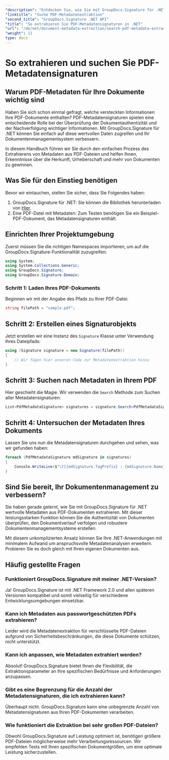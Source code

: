 ```yaml
---
"description": "Entdecken Sie, wie Sie mit GroupDocs.Signature für .NET ganz einfach PDF-Metadatensignaturen extrahieren, um die Dokumentensicherheit zu erhöhen und das Informationsmanagement zu verbessern."
"linktitle": "Suche PDF-Metadatenextraktion"
"second_title": "GroupDocs.Signature .NET API"
"title": "So extrahieren Sie PDF-Metadatensignaturen in .NET"
"url": "/de/net/document-metadata-extraction/search-pdf-metadata-extraction/"
"weight": 11
type: docs
---
```

# So extrahieren und suchen Sie PDF-Metadatensignaturen

## Warum PDF-Metadaten für Ihre Dokumente wichtig sind

Haben Sie sich schon einmal gefragt, welche versteckten Informationen Ihre PDF-Dokumente enthalten? PDF-Metadatensignaturen spielen eine entscheidende Rolle bei der Überprüfung der Dokumentauthentizität und der Nachverfolgung wichtiger Informationen. Mit GroupDocs.Signature für .NET können Sie einfach auf diese wertvollen Daten zugreifen und Ihr Dokumentenmanagementsystem verbessern.

In diesem Handbuch führen wir Sie durch den einfachen Prozess des Extrahierens von Metadaten aus PDF-Dateien und helfen Ihnen, Erkenntnisse über die Herkunft, Urheberschaft und mehr von Dokumenten zu gewinnen.

## Was Sie für den Einstieg benötigen

Bevor wir eintauchen, stellen Sie sicher, dass Sie Folgendes haben:

1. GroupDocs.Signature für .NET: Sie können die Bibliothek herunterladen von [Hier](https://releases.groupdocs.com/signature/net/).
2. Eine PDF-Datei mit Metadaten: Zum Testen benötigen Sie ein Beispiel-PDF-Dokument, das Metadatensignaturen enthält.

## Einrichten Ihrer Projektumgebung

Zuerst müssen Sie die richtigen Namespaces importieren, um auf die GroupDocs.Signature-Funktionalität zuzugreifen:

```csharp
using System;
using System.Collections.Generic;
using GroupDocs.Signature;
using GroupDocs.Signature.Domain;
```

### Schritt 1: Laden Ihres PDF-Dokuments

Beginnen wir mit der Angabe des Pfads zu Ihrer PDF-Datei:

```csharp
string filePath = "sample.pdf";
```

## Schritt 2: Erstellen eines Signaturobjekts

Jetzt erstellen wir eine Instanz des `Signature` Klasse unter Verwendung Ihres Dateipfads:

```csharp
using (Signature signature = new Signature(filePath))
{
    // Wir fügen hier unseren Code zur Metadatenextraktion hinzu
}
```

## Schritt 3: Suchen nach Metadaten in Ihrem PDF

Hier geschieht die Magie. Wir verwenden die `Search` Methode zum Suchen aller Metadatensignaturen:

```csharp
List<PdfMetadataSignature> signatures = signature.Search<PdfMetadataSignature>(SignatureType.Metadata);
```

## Schritt 4: Untersuchen der Metadaten Ihres Dokuments

Lassen Sie uns nun die Metadatensignaturen durchgehen und sehen, was wir gefunden haben:

```csharp
foreach (PdfMetadataSignature mdSignature in signatures)
{
    Console.WriteLine($"\t[{mdSignature.TagPrefix} : {mdSignature.Name}] = {mdSignature.Value} ({mdSignature.Type})");
}
```

## Sind Sie bereit, Ihr Dokumentenmanagement zu verbessern?

Sie haben gerade gelernt, wie Sie mit GroupDocs.Signature für .NET wertvolle Metadaten aus PDF-Dokumenten extrahieren. Mit dieser leistungsstarken Funktion können Sie die Authentizität von Dokumenten überprüfen, den Dokumentverlauf verfolgen und robustere Dokumentenmanagementsysteme erstellen.

Mit diesem unkomplizierten Ansatz können Sie Ihre .NET-Anwendungen mit minimalem Aufwand um anspruchsvolle Metadatenanalysen erweitern. Probieren Sie es doch gleich mit Ihren eigenen Dokumenten aus.

## Häufig gestellte Fragen

### Funktioniert GroupDocs.Signature mit meiner .NET-Version?

Ja! GroupDocs.Signature ist mit .NET Framework 2.0 und allen späteren Versionen kompatibel und somit vielseitig für verschiedene Entwicklungsumgebungen einsetzbar.

### Kann ich Metadaten aus passwortgeschützten PDFs extrahieren?

Leider wird die Metadatenextraktion für verschlüsselte PDF-Dateien aufgrund von Sicherheitsbeschränkungen, die diese Dokumente schützen, nicht unterstützt.

### Kann ich anpassen, wie Metadaten extrahiert werden?

Absolut! GroupDocs.Signature bietet Ihnen die Flexibilität, die Extraktionsparameter an Ihre spezifischen Bedürfnisse und Anforderungen anzupassen.

### Gibt es eine Begrenzung für die Anzahl der Metadatensignaturen, die ich extrahieren kann?

Überhaupt nicht. GroupDocs.Signature kann eine unbegrenzte Anzahl von Metadatensignaturen aus Ihren PDF-Dokumenten verarbeiten.

### Wie funktioniert die Extraktion bei sehr großen PDF-Dateien?

Obwohl GroupDocs.Signature auf Leistung optimiert ist, benötigen größere PDF-Dateien möglicherweise mehr Verarbeitungsressourcen. Wir empfehlen Tests mit Ihren spezifischen Dokumentgrößen, um eine optimale Leistung sicherzustellen.
